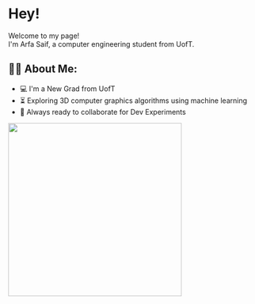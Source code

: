 <h1> Hey!</h1>


<p>Welcome to my page! </br> I'm Arfa Saif, a computer engineering student from UofT. </p>

<h2 align="left"> 🧕🏻 About Me: </h2>

- :computer: I'm a New Grad from UofT
- :hourglass_flowing_sand:  Exploring 3D computer graphics algorithms using machine learning 
- :rocket: Always ready to collaborate for Dev Experiments

<img src="https://user-images.githubusercontent.com/48233453/153740508-f1d2ed44-cbe5-43db-a435-84e2453e084e.png" width=350>
<!-- ![image](https://user-images.githubusercontent.com/48233453/153740508-f1d2ed44-cbe5-43db-a435-84e2453e084e.png) -->



<!---
ArfaSaif/ArfaSaif is a ✨ special ✨ repository because its `README.md` (this file) appears on your GitHub profile.
You can click the Preview link to take a look at your changes.
--->
